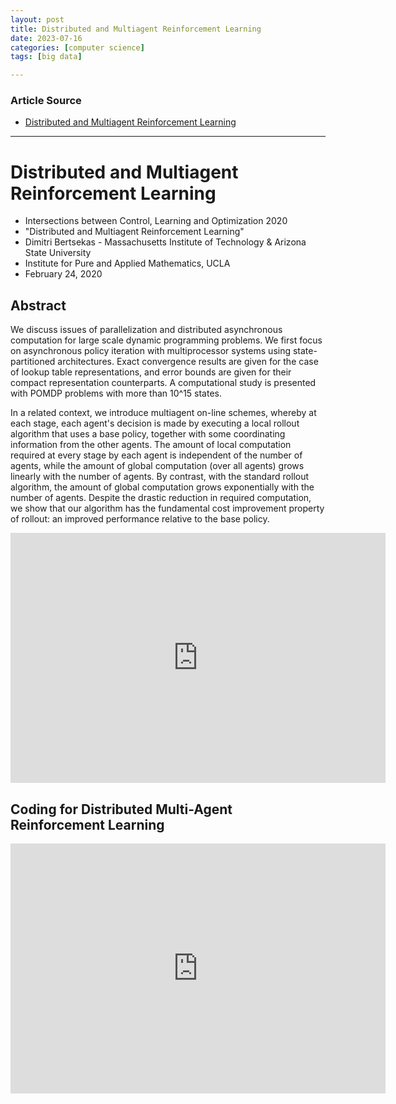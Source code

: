 ```yaml
---
layout: post
title: Distributed and Multiagent Reinforcement Learning  
date: 2023-07-16
categories: [computer science]
tags: [big data]

---
```


### Article Source

* [Distributed and Multiagent Reinforcement Learning](https://www.youtube.com/watch?v=nTPuL6iVuwU)


---

# Distributed and Multiagent Reinforcement Learning


* Intersections between Control, Learning and Optimization 2020
* "Distributed and Multiagent Reinforcement Learning"
* Dimitri Bertsekas - Massachusetts Institute of Technology & Arizona State University
* Institute for Pure and Applied Mathematics, UCLA
* February 24, 2020

## Abstract
We discuss issues of parallelization and distributed asynchronous computation for large scale dynamic programming problems. We first focus on asynchronous policy iteration with multiprocessor systems using state-partitioned architectures. Exact convergence results are given for the case of lookup table representations, and error bounds are given for their compact representation counterparts. A computational study is presented with POMDP problems with more than 10^15 states.

In a related context, we introduce multiagent on-line schemes, whereby at each stage, each agent's decision is made by executing a local rollout algorithm that uses a base policy, together with some coordinating information from the other agents. The amount of local computation required at every stage by each agent is independent of the number of agents, while the amount of global computation (over all agents) grows linearly with the number of agents. By contrast, with the standard rollout algorithm, the amount of global computation grows exponentially with the number of agents. Despite the drastic reduction in required computation, we show that our algorithm has the fundamental cost improvement property of rollout: an improved performance relative to the base policy.

<iframe width="600" height="400" src="https://www.youtube.com/embed/nTPuL6iVuwU" title="YouTube video player" frameborder="0" allow="accelerometer; autoplay; clipboard-write; encrypted-media; gyroscope; picture-in-picture; web-share" allowfullscreen></iframe>

## Coding for Distributed Multi-Agent Reinforcement Learning

<iframe width="600" height="400" src="https://www.youtube.com/embed/B8WMjzRHoh0" title="YouTube video player" frameborder="0" allow="accelerometer; autoplay; clipboard-write; encrypted-media; gyroscope; picture-in-picture; web-share" allowfullscreen></iframe>